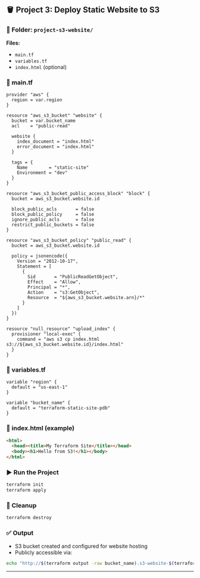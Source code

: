 
## 🪣 Project 3: Deploy Static Website to S3

### 📁 Folder: `project-s3-website/`

**Files:**

* `main.tf`
* `variables.tf`
* `index.html` (optional)

### 📄 main.tf

```hcl
provider "aws" {
  region = var.region
}

resource "aws_s3_bucket" "website" {
  bucket = var.bucket_name
  acl    = "public-read"

  website {
    index_document = "index.html"
    error_document = "index.html"
  }

  tags = {
    Name        = "static-site"
    Environment = "dev"
  }
}

resource "aws_s3_bucket_public_access_block" "block" {
  bucket = aws_s3_bucket.website.id

  block_public_acls       = false
  block_public_policy     = false
  ignore_public_acls      = false
  restrict_public_buckets = false
}

resource "aws_s3_bucket_policy" "public_read" {
  bucket = aws_s3_bucket.website.id

  policy = jsonencode({
    Version = "2012-10-17",
    Statement = [
      {
        Sid       = "PublicReadGetObject",
        Effect    = "Allow",
        Principal = "*",
        Action    = "s3:GetObject",
        Resource  = "${aws_s3_bucket.website.arn}/*"
      }
    ]
  })
}

resource "null_resource" "upload_index" {
  provisioner "local-exec" {
    command = "aws s3 cp index.html s3://${aws_s3_bucket.website.id}/index.html"
  }
}
```

### 📄 variables.tf

```hcl
variable "region" {
  default = "us-east-1"
}

variable "bucket_name" {
  default = "terraform-static-site-pdb"
}
```

### 📄 index.html (example)

```html
<html>
  <head><title>My Terraform Site</title></head>
  <body><h1>Hello from S3!</h1></body>
</html>
```

### ▶️ Run the Project

```bash
terraform init
terraform apply
```

### 🧹 Cleanup

```bash
terraform destroy
```

### ✅ Output

* S3 bucket created and configured for website hosting
* Publicly accessible via:

```bash
echo "http://$(terraform output -raw bucket_name).s3-website-$(terraform output -raw region).amazonaws.com"
```

---

